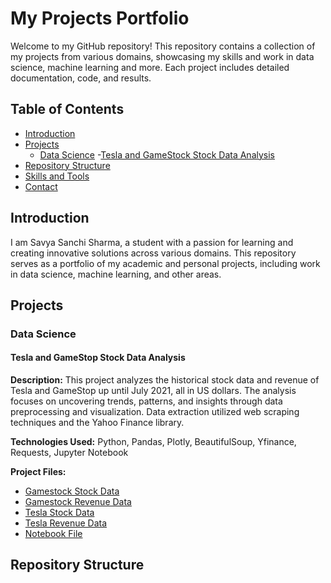# My Projects Portfolio

Welcome to my GitHub repository! This repository contains a collection of my projects from various domains, showcasing my skills and work in data science, machine learning and more. Each project includes detailed documentation, code, and results.

## Table of Contents

- [Introduction](#introduction)
- [Projects](#projects)
   - [Data Science](#data-science)
      -[Tesla and GameStock Stock Data Analysis](##tesla-gamestock-data-analysis)
- [Repository Structure](#repository-structure)
- [Skills and Tools](#skills-and-tools)
- [Contact](#contact)

## Introduction

I am Savya Sanchi Sharma, a student with a passion for learning and creating innovative solutions across various domains. This repository serves as a portfolio of my academic and personal projects, including work in data science, machine learning, and other areas.

## Projects

### Data Science

#### Tesla and GameStop Stock Data Analysis

**Description:** This project analyzes the historical stock data and revenue of Tesla and GameStop up until July 2021, all in US dollars. The analysis focuses on uncovering trends, patterns, and insights through data preprocessing and visualization. Data extraction utilized web scraping techniques and the Yahoo Finance library.

**Technologies Used:** Python, Pandas, Plotly, BeautifulSoup, Yfinance, Requests, Jupyter Notebook

**Project Files:**
- [Gamestock Stock Data](data_science_projects/Tesla_and_Gamestock_stock_analysis/data/gme_data)
- [Gamestock Revenue Data](data_science_projects/Tesla_and_Gamestock_stock_analysis/data/gme_reveneue)
- [Tesla Stock Data](data_science_projects/Tesla_and_Gamestock_stock_analysis/data/tesla_data)
- [Tesla Revenue Data](data_science_projects/Tesla_and_Gamestock_stock_analysis/data/tesla_revenue)
- [Notebook File](data_science_projects/Tesla_and_Gamestock_stock_analysis/notebook/Stock_Analysis_of_Tesla_and_Gamestock.ipynb)

## Repository Structure

